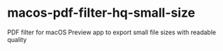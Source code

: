 # macos-pdf-filter-hq-small-size
PDF filter for macOS Preview app to export small file sizes with readable quality
